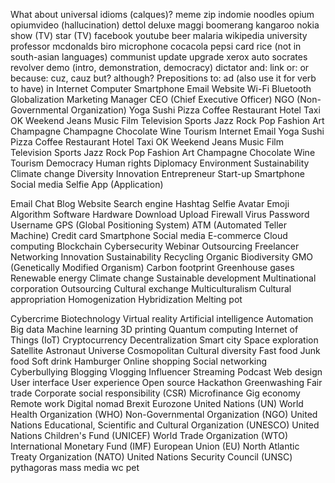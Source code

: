 What about universal idioms (calques)?
meme
zip
indomie
noodles
opium   opiumvideo (hallucination)
dettol
deluxe
maggi
boomerang
kangaroo
nokia
show (TV)
star (TV)
facebook
youtube
beer
malaria
wikipedia
university
professor
mcdonalds
biro
microphone
cocacola
pepsi
card
rice (not in south-asian languages)
communist
update
upgrade
xerox
auto
socrates
revolver
demo (intro, demonstration, democracy)
dictator
and: link
or: or
because: cuz, cauz
but?
although?
Prepositions
to: ad (also use it for verb to have)
in
Internet
Computer
Smartphone
Email
Website
Wi-Fi
Bluetooth
Globalization
Marketing
Manager
CEO (Chief Executive Officer)
NGO (Non-Governmental Organization)
Yoga
Sushi
Pizza
Coffee
Restaurant
Hotel
Taxi
OK
Weekend
Jeans
Music
Film
Television
Sports
Jazz
Rock
Pop
Fashion
Art
Champagne
Champagne
Chocolate
Wine
Tourism
Internet
Email
Yoga
Sushi
Pizza
Coffee
Restaurant
Hotel
Taxi
OK
Weekend
Jeans
Music
Film
Television
Sports
Jazz
Rock
Pop
Fashion
Art
Champagne
Chocolate
Wine
Tourism
Democracy
Human rights
Diplomacy
Environment
Sustainability
Climate change
Diversity
Innovation
Entrepreneur
Start-up
Smartphone
Social media
Selfie
App (Application)

Email
Chat
Blog
Website
Search engine
Hashtag
Selfie
Avatar
Emoji
Algorithm
Software
Hardware
Download
Upload
Firewall
Virus
Password
Username
GPS (Global Positioning System)
ATM (Automated Teller Machine)
Credit card
Smartphone
Social media
E-commerce
Cloud computing
Blockchain
Cybersecurity
Webinar
Outsourcing
Freelancer
Networking
Innovation
Sustainability
Recycling
Organic
Biodiversity
GMO (Genetically Modified Organism)
Carbon footprint
Greenhouse gases
Renewable energy
Climate change
Sustainable development
Multinational corporation
Outsourcing
Cultural exchange
Multiculturalism
Cultural appropriation
Homogenization
Hybridization
Melting pot

Cybercrime
Biotechnology
Virtual reality
Artificial intelligence
Automation
Big data
Machine learning
3D printing
Quantum computing
Internet of Things (IoT)
Cryptocurrency
Decentralization
Smart city
Space exploration
Satellite
Astronaut
Universe
Cosmopolitan
Cultural diversity
Fast food
Junk food
Soft drink
Hamburger
Online shopping
Social networking
Cyberbullying
Blogging
Vlogging
Influencer
Streaming
Podcast
Web design
User interface
User experience
Open source
Hackathon
Greenwashing
Fair trade
Corporate social responsibility (CSR)
Microfinance
Gig economy
Remote work
Digital nomad
Brexit
Eurozone
United Nations (UN)
World Health Organization (WHO)
Non-Governmental Organization (NGO)
United Nations Educational, Scientific and Cultural Organization (UNESCO)
United Nations Children's Fund (UNICEF)
World Trade Organization (WTO)
International Monetary Fund (IMF)
European Union (EU)
North Atlantic Treaty Organization (NATO)
United Nations Security Council (UNSC)
pythagoras
mass media
wc
pet